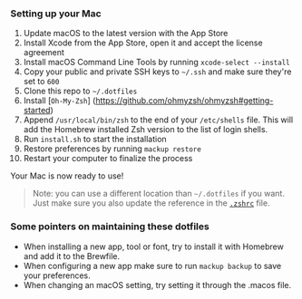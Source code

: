 ### Setting up your Mac

1. Update macOS to the latest version with the App Store
2. Install Xcode from the App Store, open it and accept the license agreement
3. Install macOS Command Line Tools by running `xcode-select --install`
4. Copy your public and private SSH keys to `~/.ssh` and make sure they're set to `600`
5. Clone this repo to `~/.dotfiles`
6. Install [`Oh-My-Zsh`] (https://github.com/ohmyzsh/ohmyzsh#getting-started)
6. Append `/usr/local/bin/zsh` to the end of your `/etc/shells` file.  This will add the Homebrew installed Zsh version to the list of login shells.
7. Run `install.sh` to start the installation
8. Restore preferences by running `mackup restore`
9. Restart your computer to finalize the process

Your Mac is now ready to use!

> Note: you can use a different location than `~/.dotfiles` if you want. Just make sure you also update the reference in the [`.zshrc`](./.zshrc) file.

### Some pointers on maintaining these dotfiles
- When installing a new app, tool or font, try to install it with Homebrew and add it to the Brewfile.
- When configuring a new app make sure to run `mackup backup` to save your preferences.
- When changing an macOS setting, try setting it through the .macos file.
